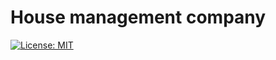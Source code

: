 # House management company

[![License: MIT](https://img.shields.io/badge/License-MIT-yellow.svg)](./LICENSE)
